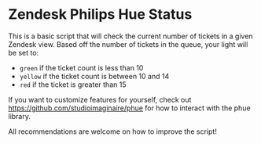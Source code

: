 # Zendesk Philips Hue Status

This is a basic script that will check the current number of tickets in a given Zendesk view. Based off the number of tickets in the queue, your light will be set to:

* `green`  if the ticket count is less than 10
* `yellow` if the ticket count is between 10 and 14
* `red` if the ticket is greater than 15

If you want to customize features for yourself, check out https://github.com/studioimaginaire/phue for how to interact with the phue library.

All recommendations are welcome on how to improve the script!
